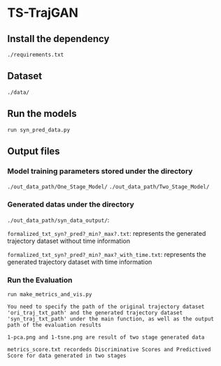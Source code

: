 # TS-TrajGAN


## Install the dependency

`./requirements.txt`

## Dataset

`./data/`

## Run the models

`run syn_pred_data.py`


## Output files

### Model training parameters stored under the directory

`./out_data_path/One_Stage_Model/` `./out_data_path/Two_Stage_Model/`

### Generated datas under the directory 

`./out_data_path/syn_data_output/`: 

`formalized_txt_syn?_pred?_min?_max?.txt`: represents the generated trajectory dataset without time information

`formalized_txt_syn?_pred?_min?_max?_with_time.txt`: represents the generated trajectory dataset with time information


### Run the Evaluation

`run make_metrics_and_vis.py`

`You need to specify the path of the original trajectory dataset 'ori_traj_txt_path' and the generated trajectory dataset 'syn_traj_txt_path' under the main function, as well as the output path of the evaluation results`

`1-pca.png and 1-tsne.png are result of two stage generated data`

`metrics_score.txt recordeds Discriminative Scores and Predictived Score for data generated in two stages`


